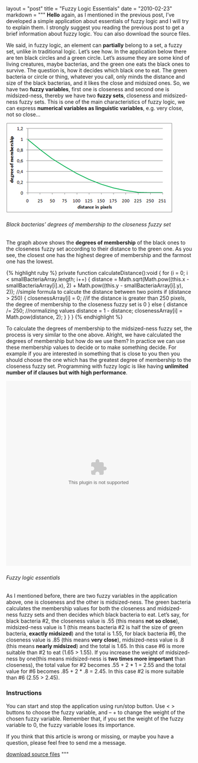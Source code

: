 layout = "post"
title = "Fuzzy Logic Essentials"
date = "2010-02-23"
markdown = """
**Hello** again, as I mentioned in the previous post, I’ve developed a simple application about essentials of fuzzy logic and I will try to explain them. I strongly suggest you reading the previous post to get a brief information about fuzzy logic. You can also download the source files.

We said, in fuzzy logic, an element can **partially** belong to a set, a fuzzy set, unlike in traditional logic. Let’s see how. In the application below there are ten black circles and a green circle. Let’s assume they are some kind of living creatures, maybe bacterias, and the green one eats the black ones to survive. The question is, how it decides which black one to eat. The green bacteria or circle or thing, whatever you call, only minds the distance and size of the black bacterias, and it likes the close and midsized ones. So, we have two **fuzzy variables**, first one is closeness and second one is midsized-ness, thereby we have two **fuzzy sets**, closeness and midsized-ness fuzzy sets. This is one of the main characteristics of fuzzy logic, we can express **numerical variables as linguistic variables**, e.g. very close, not so close…

![Alt text](/assets/2010/fuzzy_logic_essentials_chart.jpg)  
###### Black bacterias’ degrees of membership to the closeness fuzzy set

The graph above shows the **degrees of membership** of the black ones to the closeness fuzzy set according to their distance to the green one. As you see, the closest one has the highest degree of membership and the farmost one has the lowest.

{% highlight ruby %}
private function calculateDistance():void
{
	for (i = 0; i < smallBacteriaArray.length; i++)
	{
		distance = Math.sqrt(Math.pow((this.x - smallBacteriaArray[i].x), 2) + Math.pow((this.y - smallBacteriaArray[i].y), 2)); //simple formula to calcute the distance between two points
		if (distance > 250)
		{
			closenessArray[i] = 0; //if the distance is greater than 250 pixels, the degree of membership to the closeness fuzzy set is 0
		}
		else
		{
			distance /= 250; //normalizing values
			distance = 1 - distance; 
			closenessArray[i] = Math.pow(distance, 2);
		}
	}
}
{% endhighlight %}

To calculate the degrees of membership to the midsized-ness fuzzy set, the process is very similar to the one above. Alright, we have calculated the degrees of membership but how do we use them? In practice we can use these membership values to decide or to make something decide. For example if you are interested in something that is close to you then you should choose the one which has the greatest degree of membership to the closeness fuzzy set. Programming with fuzzy logic is like having **unlimited number of if clauses but with high performance**.

<object width="500" height="500" data="/assets/2010/fuzzy_logic_essentials.swf"></object>  
###### Fuzzy logic essentials

As I mentioned before, there are two fuzzy variables in the application above, one is closeness and the other is midsized-ness. The green bacteria calculates the membership values for both the closeness and midsized-ness fuzzy sets and then decides which black bacteria to eat. Let’s say, for black bacteria #2, the closeness value is .55 (this means **not so close**), midsized-ness value is 1 (this means bacteria #2 is half the size of green bacteria, **exactly midsized**) and the total is 1.55, for black bacteria #6, the closeness value is .85 (this means **very close**), midsized-ness value is .8 (this means **nearly midsized**) and the total is 1.65. In this case #6 is more suitable than #2 to eat (1.65 > 1.55). If you increase the weight of midsized-ness by one(this means midsized-ness is **two times more important** than closeness), the total value for #2 becomes .55 + 2 * 1 = 2.55 and the total value for #6 becomes .85 + 2 * .8 = 2.45. In this case #2 is more suitable than #6 (2.55 > 2.45).

### Instructions

You can start and stop the application using run/stop button. Use < > buttons to choose the fuzzy variable, and – + to change the weight of the chosen fuzzy variable. Remember that, if you set the weight of the fuzzy variable to 0, the fuzzy variable loses its importance.

If you think that this article is wrong or missing, or maybe you have a question, please feel free to send me a message.

[download source files](/assets/2010/fuzzy_logic_essentials_source.zip)
"""

